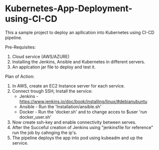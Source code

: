 # Kubernetes-App-Deployment-using-CI-CD

This a sample project to deploy an apllication into Kubernetes using CI-CD pipeline.

Pre-Requisites:
1. Cloud service (AWS/AZURE)
2. Installing the Jenkins, Ansible and Kubernetes in different servers.
3. An applcation jar file to deploy and test it.


Plan of Action:
1. In AWS, create an EC2 Instance server for each service.
2. Connect trough SSH, Install the service:
    - Jenkins - https://www.jenkins.io/doc/book/installing/linux/#debianubuntu
    - Ansible - Run the 'Installation/ansible.sh'
    - Docker - Run the 'docker.sh' and to change acces to $user 'run docker_user.sh'
3. Now create ssh-key and enable connectivity between serves.
4. After the Succeful creation of Jenkins using "jenkinsfile for reference"
	run the job by cahnging the ip's.
5. The pipeline deploys the app into pod using kubeadm and up the service.
